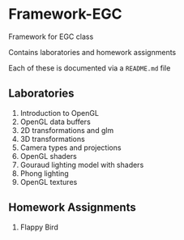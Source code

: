 # Framework-EGC
Framework for EGC class

Contains laboratories and homework assignments

Each of these is documented via a `README.md` file

## Laboratories
1. Introduction to OpenGL
2. OpenGL data buffers
3. 2D transformations and glm
4. 3D transformations
5. Camera types and projections
6. OpenGL shaders
7. Gouraud lighting model with shaders
8. Phong lighting
9. OpenGL textures

## Homework Assignments
1. Flappy Bird
